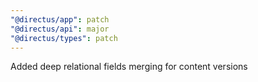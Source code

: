 ```yaml
---
"@directus/app": patch
"@directus/api": major
"@directus/types": patch
---
```


Added deep relational fields merging for content versions
